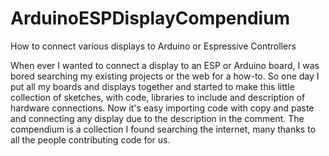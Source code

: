 # ArduinoESPDisplayCompendium
How to connect various displays to Arduino or Espressive Controllers

When ever I wanted to connect a display to an ESP or Arduino board, I was bored searching my existing projects or the web for a how-to.
So one day I put all my boards and displays together and started to make this little collection of sketches, with code, libraries to include and description of  hardware connections.
Now it's easy importing code with copy and paste and connecting any display due to the description in the comment.
The compendium is a collection I found searching the internet, many thanks to all the people contributing code for us.
